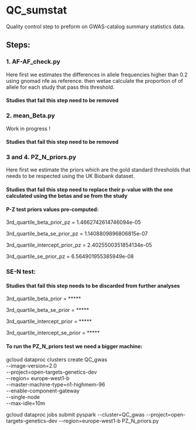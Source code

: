 # QC_sumstat

Quality control step to preform on GWAS-catalog summary statistics data.


## Steps:

### 1. AF-AF_check.py

Here first we estimates the differences in allele frequencies higher than 0.2 using gnomad nfe as reference. then wetae calculate the proportion of of allele for each study that pass this threshold. 

#### Studies that fail this step need to be removed

### 2. mean_Beta.py

Work in progress !

#### Studies that fail this step need to be removed



### 3 and 4. PZ_N_priors.py

Here first we estimate the priors which are the gold standard thresholds that needs to be respected using the UK Biobank dataset.

#### Studies that fail this step need to replace their p-value with the one calculated using the betas and se from the study

#### P-Z test priors values pre-computed:

3rd_quartile_beta_prior_pz = 1.4662742614746094e-05

3rd_quartile_beta_se_prior_pz = 1.1408809896806815e-07

3rd_quartile_intercept_prior_pz = 2.4025500351854134e-05

3rd_quartile_se_prior_pz = 6.564901955385949e-08


### SE-N test:

#### Studies that fail this step needs to be discarded from further analyses

3rd_quartile_beta_prior = *****

3rd_quartile_beta_se_prior = *****

3rd_quartile_intercept_prior = *****

3rd_quartile_intercept_se_prior = *****


#### To run the PZ_N_priors test we need a bigger machine:

gcloud dataproc clusters create QC_gwas \
        --image-version=2.0 \
        --project=open-targets-genetics-dev \
        --region= europe-west1-b \
	--master-machine-type=n1-highmem-96 \
        --enable-component-gateway \
        --single-node \
        --max-idle=10m
	
	
gcloud dataproc jobs submit pyspark --cluster=QC_gwas --project=open-targets-genetics-dev --region=europe-west1-b PZ_N_priors.py

